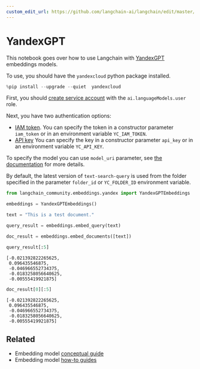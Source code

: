 ```yaml
---
custom_edit_url: https://github.com/langchain-ai/langchain/edit/master/docs/docs/integrations/text_embedding/yandex.ipynb
---
```

# YandexGPT

This notebook goes over how to use Langchain with [YandexGPT](https://cloud.yandex.com/en/services/yandexgpt) embeddings models.

To use, you should have the `yandexcloud` python package installed.


```python
%pip install --upgrade --quiet  yandexcloud
```

First, you should [create service account](https://cloud.yandex.com/en/docs/iam/operations/sa/create) with the `ai.languageModels.user` role.

Next, you have two authentication options:
- [IAM token](https://cloud.yandex.com/en/docs/iam/operations/iam-token/create-for-sa).
    You can specify the token in a constructor parameter `iam_token` or in an environment variable `YC_IAM_TOKEN`.
- [API key](https://cloud.yandex.com/en/docs/iam/operations/api-key/create)
    You can specify the key in a constructor parameter `api_key` or in an environment variable `YC_API_KEY`.

To specify the model you can use `model_uri` parameter, see [the documentation](https://cloud.yandex.com/en/docs/yandexgpt/concepts/models#yandexgpt-embeddings) for more details.

By default, the latest version of `text-search-query` is used from the folder specified in the parameter `folder_id` or `YC_FOLDER_ID` environment variable.


```python
from langchain_community.embeddings.yandex import YandexGPTEmbeddings
```


```python
embeddings = YandexGPTEmbeddings()
```


```python
text = "This is a test document."
```


```python
query_result = embeddings.embed_query(text)
```


```python
doc_result = embeddings.embed_documents([text])
```


```python
query_result[:5]
```



```output
[-0.021392822265625,
 0.096435546875,
 -0.046966552734375,
 -0.0183258056640625,
 -0.00555419921875]
```



```python
doc_result[0][:5]
```



```output
[-0.021392822265625,
 0.096435546875,
 -0.046966552734375,
 -0.0183258056640625,
 -0.00555419921875]
```



## Related

- Embedding model [conceptual guide](/docs/concepts/#embedding-models)
- Embedding model [how-to guides](/docs/how_to/#embedding-models)
